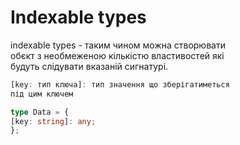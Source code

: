 # Indexable types

indexable types - таким чином можна створювати  
обєкт з необмеженою кількістю властивостей які  
будуть слідувати вказаній сигнатурі.  

```typescript
[key: тип ключа]: тип значення що зберігатиметься  
під цим ключем

type Data = {
[key: string]: any;
};
```

